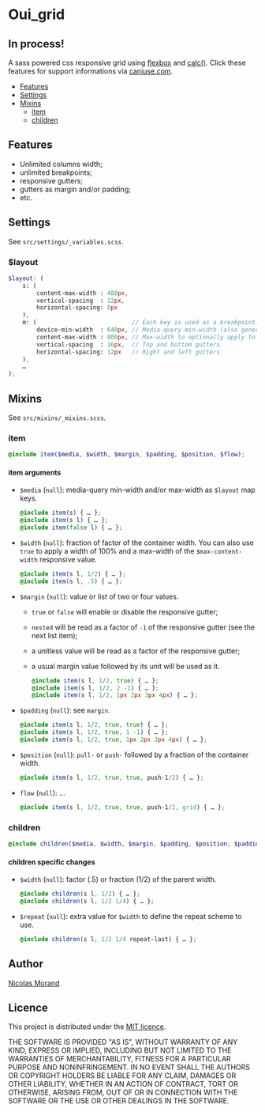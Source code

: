 # Oui_grid

## In process!

A sass powered css responsive grid using [flexbox](http://caniuse.com/#feat=flexbox) and [calc()](http://caniuse.com/#search=calc).
Click these features for support informations via [caniuse.com](http://caniuse.com/).

* [Features](#features)
* [Settings](#settings)
* [Mixins](#mixins)
    * [item](#item)
    * [children](#children)

## Features

* Unlimited columns width;
* unlimited breakpoints;
* responsive gutters;
* gutters as margin and/or padding;
* etc.

## Settings

See `src/settings/_variables.scss`.

### $layout

```scss
$layout: (
    s: (
        content-max-width : 480px,
        vertical-spacing  : 12px,
        horizontal-spacing: 8px
    ),
    m: (                           // Each key is used as a breakpoint.
        device-min-width  : 640px, // Media-query min-width (also generates the max-width of the previous breakpoint).
        content-max-width : 800px, // Max-width to optionally apply to containers
        vertical-spacing  : 16px,  // Top and bottom gutters
        horizontal-spacing: 12px   // Right and left gutters
    ),
    …
);
```

## Mixins

See `src/mixins/_mixins.scss`.

### item

```scss
@include item($media, $width, $margin, $padding, $position, $flow);
```

#### item arguments

- `$media` (`null`): media-query min-width and/or max-width as `$layout` map keys.

    ```scss
    @include item(s) { … };
    @include item(s l) { … };
    @include item(false l) { … };
    ```

- `$width` (`null`): fraction of factor of the container width.
You can also use `true` to apply a width of 100% and a max-width of the `$max-content-width` responsive value.
    ```scss
    @include item(s l, 1/2) { … };
    @include item(s l, .5) { … };
    ```

- `$margin` (`null`): value or list of two or four values.
  - `true` or `false` will enable or disable the responsive gutter;
  - `nested` will be read as a factor of `-1` of the responsive gutter (see the next list item);
  - a unitless value will be read as a factor of the responsive gutter;
  - a usual margin value followed by its unit will be used as it.

    ```scss
    @include item(s l, 1/2, true) { … };
    @include item(s l, 1/2, 2 -1) { … };
    @include item(s l, 1/2, 1px 2px 3px 4px) { … };
    ```

- `$padding` (`null`): see `margin`.

    ```scss
    @include item(s l, 1/2, true, true) { … };
    @include item(s l, 1/2, true, 1 -1) { … };
    @include item(s l, 1/2, true, 1px 2px 3px 4px) { … };
    ```

- `$position` (`null`): `pull-` or `push-` followed by a fraction of the container width.

    ```scss
    @include item(s l, 1/2, true, true, push-1/2) { … };
    ```

- `flow` (`null`): …

    ```scss
    @include item(s l, 1/2, true, true, push-1/2, grid) { … };
    ```

### children

```scss
@include children($media, $width, $margin, $padding, $position, $padding);
```

#### children specific changes

- `$width` (`null`): factor (.5) or fraction (1/2) of the parent width.

    ```scss
    @include children(s l, 1/2) { … };
    @include children(s l, 1/2 1/4) { … };
    ```

- `$repeat` (`null`): extra value for `$width` to define the repeat scheme to use.

    ```scss
    @include children(s l, 1/2 1/4 repeat-last) { … };
    ```

## Author

[Nicolas Morand](https://twitter.com/NicolasGraph)

## Licence

This project is distributed under the [MIT licence](https://opensource.org/licenses/MIT).

THE SOFTWARE IS PROVIDED "AS IS", WITHOUT WARRANTY OF ANY KIND, EXPRESS OR IMPLIED, INCLUDING BUT NOT LIMITED TO THE WARRANTIES OF MERCHANTABILITY, FITNESS FOR A PARTICULAR PURPOSE AND NONINFRINGEMENT. IN NO EVENT SHALL THE AUTHORS OR COPYRIGHT HOLDERS BE LIABLE FOR ANY CLAIM, DAMAGES OR OTHER LIABILITY, WHETHER IN AN ACTION OF CONTRACT, TORT OR OTHERWISE, ARISING FROM, OUT OF OR IN CONNECTION WITH THE SOFTWARE OR THE USE OR OTHER DEALINGS IN THE SOFTWARE.
